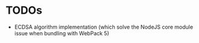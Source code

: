 # TODOs
- ECDSA algorithm implementation (which solve the NodeJS core module issue
  when bundling with WebPack 5)